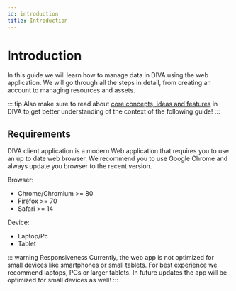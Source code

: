 ```yaml
---
id: introduction
title: Introduction
---
```


# Introduction

In this guide we will learn how to manage data in DIVA using the web application. We will go through all the steps in 
detail, from creating an account to managing resources and assets. 

::: tip
Also make sure to read about [core concepts, ideas and features](../about/README.md) in DIVA to get better understanding
of the context of the following guide!
:::

## Requirements

DIVA client application is a modern Web application that requires you to use an up to date web browser. We recommend you to use
Google Chrome and always update you browser to the recent version.

Browser:

* Chrome/Chromium >= 80
* Firefox >= 70
* Safari >= 14

Device:

* Laptop/Pc
* Tablet

::: warning Responsiveness
Currently, the web app is not optimized for small devices like smartphones or small tablets. For best experience we 
recommend laptops, PCs or larger tablets. In future updates the app will be optimized for small devices as well!
:::

